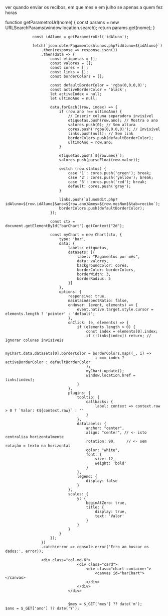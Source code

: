 ver quando enviar os recibos, em que mes e em julho se apenas a quem fez horas

function getParametroUrl(nome) {
                    const params = new URLSearchParams(window.location.search);
                    return params.get(nome);
                }

                const idAluno = getParametroUrl('idAluno');

                fetch(`json.obterPagamentosAlunos.php?idAluno=${idAluno}`)
                    .then(response => response.json())
                    .then(data => {
                        const etiquetas = [];
                        const valores = [];
                        const cores = [];
                        const links = [];
                        const borderColors = [];

                        const defaultBorderColor = 'rgba(0,0,0,0)';
                        const activeBorderColor = 'black';
                        let activeIndex = null;
                        let ultimoAno = null;

                        data.forEach((row, index) => {
                            if (row.ano !== ultimoAno) {
                                // Inserir coluna separadora invisível
                                etiquetas.push(row.ano); // Mostra o ano
                                valores.push(0); // Sem altura
                                cores.push('rgba(0,0,0,0)'); // Invisível
                                links.push(null); // Sem link
                                borderColors.push(defaultBorderColor);
                                ultimoAno = row.ano;
                            }

                            etiquetas.push(`${row.mes}`);
                            valores.push(parseFloat(row.valor));

                            switch (row.status) {
                                case '1': cores.push('green'); break;
                                case '2': cores.push('yellow'); break;
                                case '3': cores.push('red'); break;
                                default: cores.push('gray');
                            }

                            links.push(`alunoEdit.php?idAluno=${row.idAluno}&ano=${row.ano}&mes=${row.mesNum}&tab=recibo`);
                            borderColors.push(defaultBorderColor);
                        });

                        const ctx = document.getElementById("barChart").getContext("2d");

                        const myChart = new Chart(ctx, {
                            type: 'bar',
                            data: {
                                labels: etiquetas,
                                datasets: [{
                                    label: "Pagamentos por mês",
                                    data: valores,
                                    backgroundColor: cores,
                                    borderColor: borderColors,
                                    borderWidth: 3,
                                    borderRadius: 5
                                }]
                            },
                            options: {
                                responsive: true,
                                maintainAspectRatio: false,
                                onHover: (event, elements) => {
                                    event.native.target.style.cursor = elements.length ? 'pointer' : 'default';
                                },
                                onClick: (e, elements) => {
                                    if (elements.length > 0) {
                                        const index = elements[0].index;
                                        if (!links[index]) return; // Ignorar colunas invisíveis

                                        myChart.data.datasets[0].borderColor = borderColors.map((_, i) =>
                                            i === index ? activeBorderColor : defaultBorderColor
                                        );
                                        myChart.update();
                                        window.location.href = links[index];
                                    }
                                },
                                plugins: {
                                    tooltip: {
                                        callbacks: {
                                            label: context => context.raw > 0 ? `Valor: €${context.raw}` : ''
                                        }
                                    },
                                    datalabels: {
                                        anchor: "center",
                                        align: "center", // <- isto centraliza horizontalmente
                                        rotation: 90,     // <- sem rotação = texto na horizontal
                                        color: "white",
                                        font: {
                                            size: 12,
                                            weight: 'bold'
                                        }
                                    },
                                    legend: {
                                        display: false
                                    }
                                },
                                scales: {
                                    y: {
                                        beginAtZero: true,
                                        title: {
                                            display: true,
                                            text: 'Valor'
                                        }
                                    }
                                }
                            }
                        });
                    })
                    .catch(error => console.error('Erro ao buscar os dados:', error));

                    <div class="col-md-6">
                                    <div class="card">
                                        <div class="chart-container">
                                            <canvas id="barChart"></canvas>
                                        </div>
                                    </div>
                                </div>


                                $mes = $_GET['mes'] ?? date('m');
    $ano = $_GET['ano'] ?? date('Y');